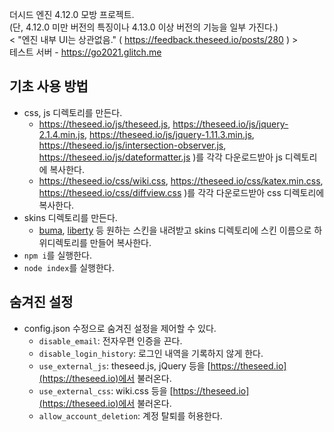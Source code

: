 더시드 엔진 4.12.0 모방 프로젝트.  
(단, 4.12.0 미만 버전의 특징이나 4.13.0 이상 버전의 기능을 일부 가진다.)  
< "엔진 내부 UI는 상관없음." ( https://feedback.theseed.io/posts/280 ) >  
테스트 서버 - https://go2021.glitch.me

## 기초 사용 방법
- css, js 디렉토리를 만든다.
  - https://theseed.io/js/theseed.js, https://theseed.io/js/jquery-2.1.4.min.js, https://theseed.io/js/jquery-1.11.3.min.js, https://theseed.io/js/intersection-observer.js, https://theseed.io/js/dateformatter.js )를 각각 다운로드받아 js 디렉토리에 복사한다.
  - https://theseed.io/css/wiki.css, https://theseed.io/css/katex.min.css, https://theseed.io/css/diffview.css )를 각각 다운로드받아 css 디렉토리에 복사한다.
- skins 디렉토리를 만든다.
  - [buma](https://github.com/LiteHell/theseed-skin-buma/tree/d77eef50a77007da391c5082b4b94818db372417), [liberty](https://github.com/namuwiki/theseed-skin-liberty/tree/153cf78f70206643ec42e856aff8280dc21eb2c0) 등 원하는 스킨을 내려받고 skins 디렉토리에 스킨 이름으로 하위디렉토리를 만들어 복사한다.
- `npm i`를 실행한다.
- `node index`를 실행한다.

## 숨겨진 설정
- config.json 수정으로 숨겨진 설정을 제어할 수 있다.
  - `disable_email`: 전자우편 인증을 끈다.
  - `disable_login_history`: 로그인 내역을 기록하지 않게 한다.
  - `use_external_js`: theseed.js, jQuery 등을 [https://theseed.io](https://theseed.io)에서 불러온다.
  - `use_external_css`: wiki.css 등을 [https://theseed.io](https://theseed.io)에서 불러온다.
  - `allow_account_deletion`: 계정 탈퇴를 허용한다.
